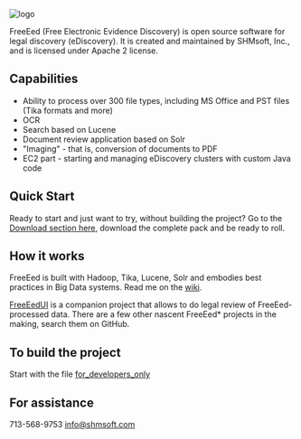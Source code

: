 ![logo](http://shmsoft.com/images/shmsoft.png)

FreeEed (Free Electronic Evidence Discovery) is open source software for legal discovery (eDiscovery). It is created and maintained by SHMsoft, Inc., and is licensed under Apache 2 license.

## Capabilities

* Ability to process over 300 file types, including MS Office and PST files (Tika formats and more)
* OCR
* Search based on Lucene
* Document review application based on Solr
* "Imaging" - that is, conversion of documents to PDF
* EC2 part - starting and managing eDiscovery clusters with custom Java code

## Quick Start

Ready to start and just want to try, without building the project? Go to the [Download section here](http://freeeed.org/index.php/download), download the complete
pack and be ready to roll.

## How it works

FreeEed is built with Hadoop, Tika, Lucene, Solr and embodies best practices in Big Data systems. Read me on the [wiki](https://github.com/markkerzner/FreeEed/wiki).

[FreeEedUI](https://github.com/markkerzner/FreeEedUI) is a companion project that allows to do legal review of FreeEed-processed data. There are a few other nascent FreeEed* projects in the making, search them on GitHub.

## To build the project

Start with the file [for_developers_only](https://github.com/markkerzner/FreeEed/blob/master/freeeed-processing/for_developers_only)
## For assistance

713-568-9753
info@shmsoft.com
